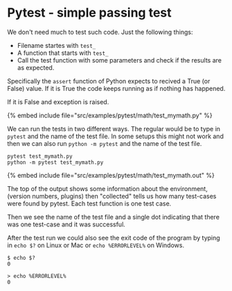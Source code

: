 # Pytest - simple passing test

We don't need much to test such code. Just the following things:

* Filename startes with `test_`
* A function that starts with `test_`
* Call the test function with some parameters and check if the results are as expected.

Specifically the `assert` function of Python expects to recived a True (or False) value.
If it is True the code keeps running as if nothing has happened.

If it is False and exception is raised.

{% embed include file="src/examples/pytest/math/test_mymath.py" %}

We can run the tests in two different ways. The regular would be to type in `pytest` and the name of the test file.
In some setups this might not work and then we can also run `python -m pytest` and the name of the test file.

```
pytest test_mymath.py
python -m pytest test_mymath.py
```

{% embed include file="src/examples/pytest/math/test_mymath.out" %}

The top of the output shows some information about the environment, (version numbers, plugins) then "collected" tells us how many test-cases were found by pytest.
Each test function is one test case.

Then we see the name of the test file and a single dot indicating that there was one test-case and it was successful.

After the test run we could also see the exit code of the program by typing in `echo $?` on Linux or Mac or `echo %ERRORLEVEL%` on Windows.

```
$ echo $?
0
```

```
> echo %ERRORLEVEL%
0
```



